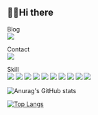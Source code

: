 🖐🏻Hi there
---
Blog <br>
<a href="https://velog.io/@leui9179" target="_blank"><img src="https://img.shields.io/badge/leui9179.log-ffffff?&logo=velog"/></a>

Contact <br>
<a href="#"><img src="https://img.shields.io/badge/outdark97@gmail.com-ffffff?&logo=gmail"/></a>

Skill<br>
<span>
<img src="https://img.shields.io/badge/JAVA-007396?style=for-the-badge&logo=java&logoColor=white">
<img src="https://img.shields.io/badge/Spring-6DB33F?style=for-the-badge&logo=Spring&logoColor=white">
<img src="https://img.shields.io/badge/python-3776AB?style=for-the-badge&logo=python&logoColor=white">
<img src="https://img.shields.io/badge/flask-000000?style=for-the-badge&logo=python&logoColor=white">
<img src="https://img.shields.io/badge/mysql-4479A1?style=for-the-badge&logo=mysql&logoColor=white">
<img src="https://img.shields.io/badge/redis-DC382D?style=for-the-badge&logo=redis&logoColor=white">
<img src="https://img.shields.io/badge/flutter-02569B?style=for-the-badge&logo=flutter&logoColor=white">
<img src="https://img.shields.io/badge/javascript-F7DF1E?style=for-the-badge&logo=javascript&logoColor=black">
<img src="https://img.shields.io/badge/vue.js-4FC08D?style=for-the-badge&logo=vue.js&logoColor=white">
<img src="https://img.shields.io/badge/aws-232F3E?style=for-the-badge&logo=aws&logoColor=white">
</span>



![Anurag's GitHub stats](https://github-readme-stats.vercel.app/api?username=Eui9179&show_icons=true&theme=default)


[![Top Langs](https://github-readme-stats.vercel.app/api/top-langs/?username=Eui9179&hide=jupyter%20notebook,objective-c,html)](https://github.com/anuraghazra/github-readme-stats)
